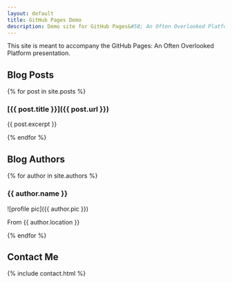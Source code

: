 ```yaml
---
layout: default
title: GitHub Pages Demo
description: Demo site for GitHub Pages&#58; An Often Overlooked Platform presentation
---
```


This site is meant to accompany the GitHub Pages: An Often Overlooked Platform presentation.

## Blog Posts

{% for post in site.posts %}

### [{{ post.title }}]({{ post.url }})
{{ post.excerpt }}

{% endfor %}

## Blog Authors

{% for author in site.authors %}

### {{ author.name }}
![profile pic]({{ author.pic }})

From {{ author.location }}

{% endfor %}

## Contact Me

{% include contact.html %}